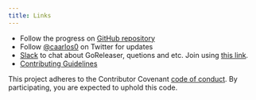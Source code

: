 ```yaml
---
title: Links
---
```


- Follow the progress on [GitHub repository](https://github.com/goreleaser/goreleaser)
- Follow [@caarlos0](https://twitter.com/caarlos0) on Twitter for updates
- [Slack](https://gophers.slack.com/messages/goreleaser/) to chat about GoReleaser,
quetions and etc. Join using [this link](https://invite.slack.golangbridge.org/).
- [Contributing Guidelines](https://github.com/goreleaser/goreleaser/blob/master/CONTRIBUTING.md)

This project adheres to the Contributor Covenant
[code of conduct](https://github.com/goreleaser/goreleaser/blob/master/CODE_OF_CONDUCT.md).
By participating, you are expected to uphold this code.
